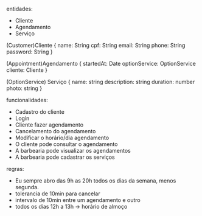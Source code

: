 
entidades:
- Cliente
- Agendamento
- Serviço

(Customer)Cliente {
  name: String
  cpf: String
  email: String
  phone: String
  password: String
}

(Appointment)Agendamento {
  startedAt: Date
  optionService: OptionService
  cliente: Cliente
}

(OptionService) Serviço {
  name: string
  description: string
  duration: number
  photo: string
}



funcionalidades:
- Cadastro do cliente
- Login
- Cliente fazer agendamento
- Cancelamento do agendamento
- Modificar o horário/dia agendamento
- O cliente pode consultar o agendamento
- A barbearia pode visualizar os agendamentos
- A barbearia pode cadastrar os serviços

regras:
- Eu sempre abro das 9h as 20h todos os dias da semana, menos segunda.
- tolerancia de 10min para cancelar
- intervalo de 10min entre um agendamento e outro
- todos os dias 12h a 13h -> horário de almoço
